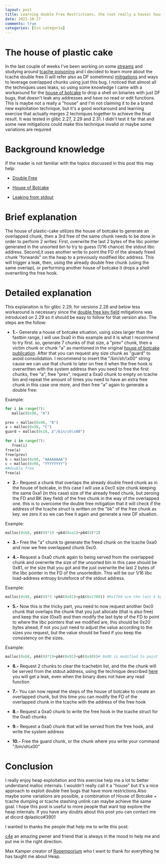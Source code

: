```yaml
---
layout: post
title: Learning double Free Restrictions, the (not really a house) house of plastic-cake
date: 2021-10-17
comments: true
categories: [Sin categoría]
---
```

# The house of plastic cake

In the last couple of weeks I've been working on some [streams](https://www.youtube.com/watch?v=z-_JbUHwwSc) and studying around [tcache poisoning](https://github.com/shellphish/how2heap/blob/master/glibc_2.31/tcache_poisoning.c) and I decided to learn more about the tcache double free (I will refer also as DF sometimes) [mitigations](https://blog.infosectcbr.com.au/2019/09/linux-heap-glibc-tcache-double-free.html) and ways to leverage overlapped chunks using just this bug. I noticed that almost all the techniques uses leaks, so using some knowledge I came with a workaround for the [house of botcake](https://github.com/shellphish/how2heap/blob/master/glibc_2.31/house_of_botcake.c) to drop a shell on binaries with just DF bugs, that doesn't leak any addresses and have no read or edit functions.
This is maybe  not a really a "house" and I'm not claiming it to be a brand new exploitation technique, but it's a good workaround and learning exercise that actually merges 2 techniques together to achieve the final result. It was tested in glibc 2.27, 2.29 and 2.31. I didn't test it far that and some new mitigations could make this technique invalid or maybe some variations are required
 
# Background knowledge
 
If the reader is not familiar with the topics discussed in this post this may help:
 
- [Double Free](https://heap-exploitation.dhavalkapil.com/attacks/double_free)
 
- [House of Botcake](https://github.com/shellphish/how2heap/blob/master/glibc_2.31/house_of_botcake.c)
 
- [Leaking from stdout](https://vigneshsrao.github.io/posts/babytcache/)


# Brief explanation

The house of plastic-cake utilizes the house of botcake to generate an overlapped chunk, then a 3rd free of the same chunk  needs to be done in order to perform 2 writes: First, overwrite the last 2 bytes of the libc pointer generated in the unsorted bin to try to guess (1/16 chance) the stdout libc address. Second,it uses another write to point the FD of the already freed chunk "forwards" on the heap to a previously  modified libc address. This will trigger a leak, then, using the already double free chunk (using the same overlap), or performing another house of botcake it drops a shell overwriting the free hook.

# Detailed explanation

This explanation is for glibc 2.29, for versions 2.28 and below less workaround is necessary since the [double free key field](https://blog.infosectcbr.com.au/2019/09/linux-heap-glibc-tcache-double-free.html) mitigations was introduced on 2.29 so it should be easy to follow for that version also. The steps are the follow:

* **1.-** Generate a house of botcake situation, using sizes larger than the fastbin range, I will use  0xa0 in this example and it is what I recommend to try first. so,  generate 7 chunks of that size, a "prev” chunk, then a victim chunk or chunk "a" as mentioned in the original [house of botcake publication](https://github.com/shellphish/how2heap/blob/master/glibc_2.31/house_of_botcake.c). After that you can request any size  chunk as "guard" to avoid consolidation. I recommend to insert the "/bin/sh/\x00" string cause we can use that chunk to later on free it when the free hook is overwritten with the system address then you need to free the first chunks, free "a", free "prev", request a 0xa0 chunk to empty on tcache bin and repeat the amount of times you need to have an extra free chunk in this case one more, and then free "a" again to generate a double free:
 
Example:
```python
for i in range(7):
   malloc(0x98, "A")
 
prev = malloc(0x98, "B")
a = malloc(0x98, "C")
guard = malloc(0x18, b"/bin/sh\x00")
 
for i in range(7):
   free(i)
free(a)
free(prev)
b = malloc(0x98, "AAAAAAAA")
c = malloc(0x98, "YYYYYYYY")
##double free
free(a)
```

* **2.-** Request a chunk that overlaps the already double freed chunk as in the house of botcake, in this case I will  use a 0xc0 size chunk keeping the same 0xa1 (in this case) size of the already freed chunk, but zeroing the FD and BK (key field) of the free chunk in the way of the overlapped one. this is to overcome the double free mitigation that it will check if the address of the tcache struct is written on the "bk" of the free chunk as key. we zero it so we can free it again and generate a new DF situation.
 
Example:
```python
malloc(0xb8, p64(0)*19 +p64(0xa1)+p64(0)*2)
```
 
* **3.-** Free the "a" chunk to generate the freed chunk on the tcache 0xa0 and now we free overlapped chunk 0xc0.
 
* **4.-** Request a 0xa0 chunk again to being served from the overlapped chunk and overwrite the size of the unsorted bin in this case should be 0x81, or the size that you got and the just overwrite the last 2 bytes of the libc pointer in the FD of the unsortedbin. This will be our 1/16 libc load-address entropy bruteforce of the stdout address.
 
Example:
```python
malloc(0x98, p64(0)*3 +p64(0x81)+p16(0x1760)) #0x1760 are the last 4 bytes we bruteforce the 4th byte 
```
 
* **5.-** Now this is the tricky part, you need to now request another 0xc0 chunk that overlaps the chunk that you just allocate (that is also free) and keep the size (0xa1) and then modify the last byte of the FD to point to where the libc pointers that we modified are, this should be 0x20 bytes ahead, if not you just need to adjust the value according to the sizes you request, but the value should be fixed if you keep the consistency on the sizes.
 
Example:
```python
malloc(0xb8, p64(0)*19+p64(0x91)+p8(0x80))# 0x80 is modified to point forwards in the heap where the overwritten libc pointer is
```

* **6.-** Request 2 chunks to clear the tcachebin list, and the the chunk will be served from the stdout address, using the technique described [here](https://vigneshsrao.github.io/posts/babytcache/) you will get a leak, even when the binary does not have any read function

* **7.-** You can now repeat the steps of the house of botcake to create an overlapped chunk, but this time you can modify the FD of the overlapped chunk in the tcache with the address of the free hook

* **8.-** Request a 0xa0 chunk to write the free hook in the tcache struct for the 0xa0 chunks

* **9.-** Request a 0xa0 chunk that will be served from the free hook, and write the system address

* **10.-** Free the guard chunk, or the chunk where you write your command "/bin/sh\x00"

# Conclusion
 
I really enjoy heap exploitation and this exercise help me a lot to better understand malloc internals. I wouldn't really call it a "house" but it's a nice approach to exploit double free bugs that have more restrictions.Also maybe some variations are possible, a combination of House of Botcake + tcache dumping or tcache stashing unlink can maybe achieve the same goal.
I hope this post is useful to more people that want top explore the heap internals. If you have any doubts about this post you can contact me at dicord dplastico#3901
 
I wanted to thanks the people that help me to write this post:
 
[c4e](https://c4ebt.github.io/) an amazing pwner and friend that is always in the mood to help me and put me in the right direction.
 
Max Kamper creator of [Ropemporium](https://ropemporium.com/) who I want to thank for everything he has taught me about Heap.